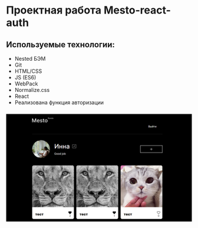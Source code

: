 # Проектная работа Mesto-react-auth

## Используемые технологии:

* Nested БЭМ
* Git
* HTML/CSS
* JS (ES6)
* WebPack
* Normalize.css
* React
* Реализована функция авторизации

### <img src="./src/images/img.png">